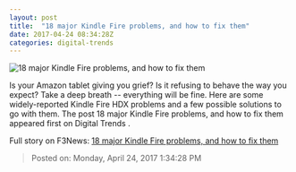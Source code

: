```yaml
---
layout: post
title:  "18 major Kindle Fire problems, and how to fix them"
date: 2017-04-24 08:34:28Z
categories: digital-trends
---
```


![18 major Kindle Fire problems, and how to fix them](http://icdn3.digitaltrends.com/image/kindle-fire-hdx-mayday-1200x630-c.jpg?ver=1)

Is your Amazon tablet giving you grief? Is it refusing to behave the way you expect? Take a deep breath -- everything will be fine. Here are some widely-reported Kindle Fire HDX problems and a few possible solutions to go with them. The post 18 major Kindle Fire problems, and how to fix them appeared first on Digital Trends .


Full story on F3News: [18 major Kindle Fire problems, and how to fix them](http://www.f3nws.com/n/V3HhvD)

> Posted on: Monday, April 24, 2017 1:34:28 PM
